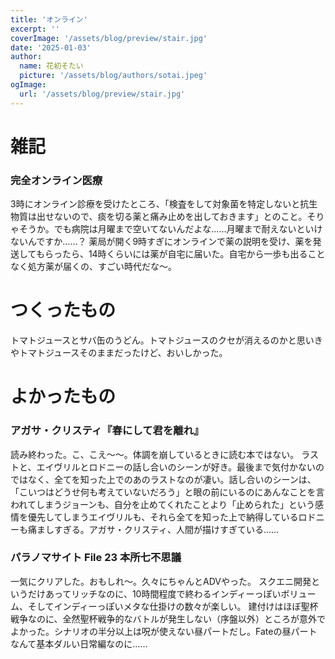 ```yaml
---
title: 'オンライン'
excerpt: ''
coverImage: '/assets/blog/preview/stair.jpg'
date: '2025-01-03'
author:
  name: 花初そたい
  picture: '/assets/blog/authors/sotai.jpeg'
ogImage:
  url: '/assets/blog/preview/stair.jpg'
---
```

# 雑記
### 完全オンライン医療
3時にオンライン診療を受けたところ、「検査をして対象菌を特定しないと抗生物質は出せないので、痰を切る薬と痛み止めを出しておきます」とのこと。そりゃそうか。でも病院は月曜まで空いてないんだよな……月曜まで耐えないといけないんですか……？
薬局が開く9時すぎにオンラインで薬の説明を受け、薬を発送してもらったら、14時くらいには薬が自宅に届いた。自宅から一歩も出ることなく処方薬が届くの、すごい時代だな～。

# つくったもの
トマトジュースとサバ缶のうどん。トマトジュースのクセが消えるのかと思いきやトマトジュースそのままだったけど、おいしかった。

# よかったもの
### アガサ・クリスティ『春にして君を離れ』
読み終わった。こ、こえ～～。体調を崩しているときに読む本ではない。
ラストと、エイヴリルとロドニーの話し合いのシーンが好き。最後まで気付かないのではなく、全てを知った上でのあのラストなのが凄い。話し合いのシーンは、「こいつはどうせ何も考えていないだろう」と眼の前にいるのにあんなことを言われてしまうジョーンも、自分を止めてくれたことより「止められた」という感情を優先してしまうエイヴリルも、それら全てを知った上で納得しているロドニーも痛ましすぎる。アガサ・クリスティ、人間が描けすぎている……

### パラノマサイト File 23 本所七不思議
一気にクリアした。おもしれ～。久々にちゃんとADVやった。
スクエニ開発というだけあってリッチなのに、10時間程度で終わるインディーっぽいボリューム、そしてインディーっぽいメタな仕掛けの数々が楽しい。
建付けはほぼ聖杯戦争なのに、全然聖杯戦争的なバトルが発生しない（序盤以外）ところが意外でよかった。シナリオの半分以上は呪が使えない昼パートだし。Fateの昼パートなんて基本ダルい日常編なのに……　